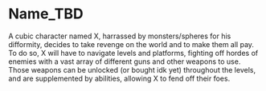 # Name_TBD
 
A cubic character named X, harrassed by monsters/spheres for his difformity,
decides to take revenge on the world and to make them all pay.
To do so, X will have to navigate levels and platforms, fighting off hordes
of enemies with a vast array of different guns and other weapons to use.
Those weapons can be unlocked (or bought idk yet) throughout the levels,
and are supplemented by abilities, allowing X to fend off their foes.
